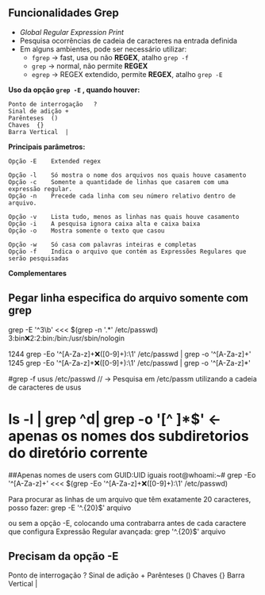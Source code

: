 ## Funcionalidades Grep

* *Global Regular Expression Print*
* Pesquisa ocorrências de cadeia de caracteres na entrada definida
* Em alguns ambientes, pode ser necessário utilizar:
   * `fgrep` -> fast, usa ou não **REGEX**, atalho `grep -f`
   * `grep`  -> normal, não permite **REGEX**
   * `egrep` -> REGEX extendido, permite **REGEX**, atalho `grep -E`

**Uso da opção `grep -E` , quando houver:**

```
Ponto de interrogação	?
Sinal de adição	+
Parênteses	()
Chaves	{}
Barra Vertical	|
``` 
**Principais parâmetros:**

```
Opção -E	Extended regex

Opção -l	Só mostra o nome dos arquivos nos quais houve casamento
Opção -c	Somente a quantidade de linhas que casarem com uma expressão regular.
Opção -n	Precede cada linha com seu número relativo dentro de arquivo.

Opção -v	Lista tudo, menos as linhas nas quais houve casamento
Opção -i	A pesquisa ignora caixa alta e caixa baixa
Opção -o	Mostra somente o texto que casou

Opção -w	Só casa com palavras inteiras e completas
Opção -f	Indica o arquivo que contém as Expressões Regulares que serão pesquisadas

```

**Complementares**


## Pegar linha especifica do arquivo somente com grep
grep -E '^3\b' <<< $(grep -n '.*' /etc/passwd)
3:bin:x:2:2:bin:/bin:/usr/sbin/nologin

1244  grep -Eo '^[A-Za-z]+:x:([0-9]+):\1'  /etc/passwd | grep -o '^[A-Za-z]+'
1245  grep -Eo '^[A-Za-z]+:x:([0-9]+):\1'  /etc/passwd | grep -o '^[A-Za-z]*'

#grep -f usus /etc/passwd // -> Pesquisa em /etc/passm utilizando a cadeia de caracteres de usus

# ls -l | grep ^d| grep -o '[^ ]*$' <- apenas os nomes dos subdiretorios do diretório corrente

##Apenas nomes de users com GUID:UID iguais
root@whoami:~# grep -Eo '^[A-Za-z]+' <<< $(grep -Eo '^[A-Za-z]+:x:([0-9]+):\1' /etc/passwd)

Para procurar as linhas de um arquivo que têm exatamente 20 caracteres, posso fazer:
grep -E '^.{20}$' arquivo

ou sem a opção -E, colocando uma contrabarra antes de cada caractere que configura Expressão Regular avançada:
grep '^.\{20\}$' arquivo 

## Precisam da opção -E
Ponto de interrogação	?
Sinal de adição	+
Parênteses	()
Chaves	{}
Barra Vertical	|
